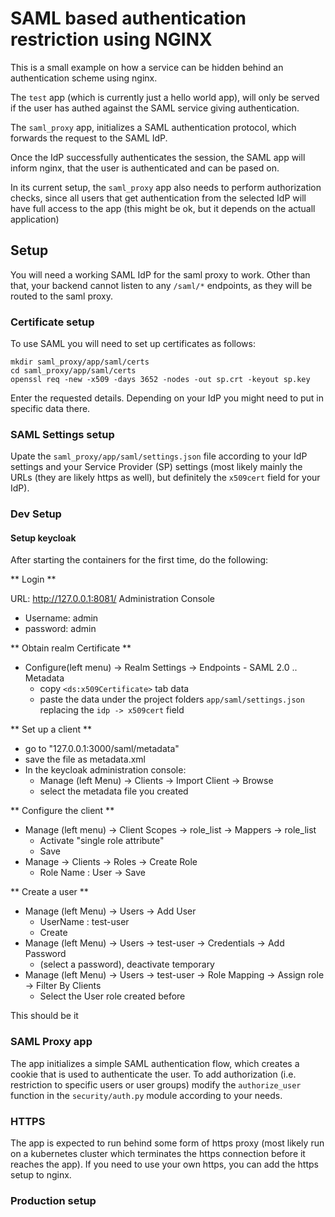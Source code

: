 # SAML based authentication restriction using NGINX

This is a small example on how a service can be hidden behind an authentication scheme using nginx.

The `test` app (which is currently just a hello world app), will only be served if the user has authed against the SAML service giving authentication.

The `saml_proxy` app, initializes a SAML authentication protocol, which forwards the request to the SAML IdP.

Once the IdP successfully authenticates the session, the SAML app will inform nginx, that the user is authenticated and can be pased on.

In its current setup, the `saml_proxy` app also needs to perform authorization checks, since all users that get authentication from the selected IdP will have full access to the app (this might be ok, but it depends on the actuall application)

## Setup

You will need a working SAML IdP for the saml proxy to work. Other than that, your backend cannot listen to any `/saml/*` endpoints, as they will be routed to the saml proxy.

### Certificate setup

To use SAML you will need to set up certificates as follows:

```
mkdir saml_proxy/app/saml/certs
cd saml_proxy/app/saml/certs
openssl req -new -x509 -days 3652 -nodes -out sp.crt -keyout sp.key
```

Enter the requested details. Depending on your IdP you might need to put in specific data there.

### SAML Settings setup

Upate the `saml_proxy/app/saml/settings.json` file according to your IdP settings and your Service Provider (SP) settings (most likely mainly the URLs (they are likely https as well), but definitely the `x509cert` field for your IdP).

### Dev Setup

#### Setup keycloak

After starting the containers for the first time, do the following:

** Login **

URL: http://127.0.0.1:8081/
Administration Console

- Username: admin
- password: admin

** Obtain realm Certificate **

- Configure(left menu) -> Realm Settings -> Endpoints - SAML 2.0 .. Metadata
  - copy `<ds:x509Certificate>` tab data
  - paste the data under the project folders `app/saml/settings.json` replacing the `idp -> x509cert` field

** Set up a client **

- go to "127.0.0.1:3000/saml/metadata"
- save the file as metadata.xml
- In the keycloak administration console:
  - Manage (left Menu) -> Clients -> Import Client -> Browse
  - select the metadata file you created

** Configure the client **

- Manage (left menu) -> Client Scopes -> role_list -> Mappers -> role_list
  - Activate "single role attribute"
  - Save
- Manage -> Clients -> Roles -> Create Role
  - Role Name : User -> Save

** Create a user **

- Manage (left Menu) -> Users -> Add User
  - UserName : test-user
  - Create
- Manage (left Menu) -> Users -> test-user -> Credentials -> Add Password
  - (select a password), deactivate temporary
- Manage (left Menu) -> Users -> test-user -> Role Mapping -> Assign role -> Filter By Clients
  - Select the User role created before

This should be it

### SAML Proxy app

The app initializes a simple SAML authentication flow, which creates a cookie that is used to authenticate the user. To add authorization (i.e. restriction to specific users or user groups) modify the `authorize_user` function in the `security/auth.py` module according to your needs.

### HTTPS

The app is expected to run behind some form of https proxy (most likely run on a kubernetes cluster which terminates the https connection before it reaches the app).
If you need to use your own https, you can add the https setup to nginx.

### Production setup

